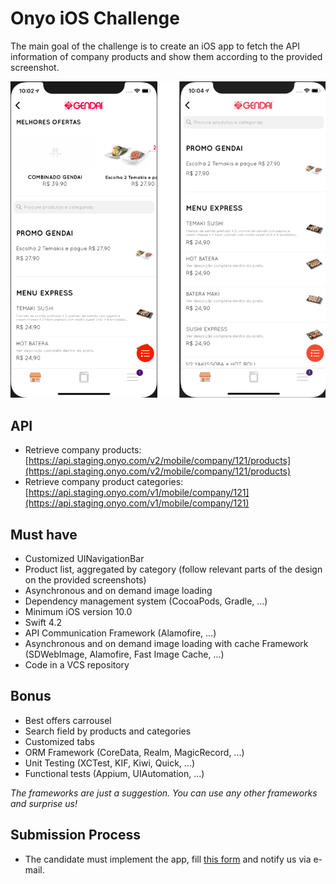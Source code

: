 # Onyo iOS Challenge #

The main goal of the challenge is to create an iOS app to fetch the API information of company products and show them according to the provided screenshot.

![ios-challenge-new-image.png](ios-challenge-new-image.png)

## API ##

* Retrieve company products: [https://api.staging.onyo.com/v2/mobile/company/121/products](https://api.staging.onyo.com/v2/mobile/company/121/products)
* Retrieve company product categories: [https://api.staging.onyo.com/v1/mobile/company/121](https://api.staging.onyo.com/v1/mobile/company/121)

## Must have ##

* Customized UINavigationBar
* Product list, aggregated by category (follow relevant parts of the design on the provided screenshots)
* Asynchronous and on demand image loading
* Dependency management system (CocoaPods, Gradle, ...)
* Minimum iOS version 10.0
* Swift 4.2
* API Communication Framework (Alamofire, ...)
* Asynchronous and on demand image loading with cache Framework (SDWebImage, Alamofire, Fast Image Cache, ...)
* Code in a VCS repository

## Bonus ##

* Best offers carrousel
* Search field by products and categories
* Customized tabs
* ORM Framework (CoreData, Realm, MagicRecord, ...)
* Unit Testing (XCTest, KIF, Kiwi, Quick, ...)
* Functional tests (Appium, UIAutomation, ...)

*The frameworks are just a suggestion. You can use any other frameworks and _surprise us_!*

## Submission Process ##

* The candidate must implement the app, fill [this form](https://docs.google.com/forms/d/e/1FAIpQLSfBKgVXLZC9jz5h1bkhE2mm0EOg2MUHH0-NnAq0-juldVcQAA/viewform?usp=sf_link) and notify us via e-mail.
